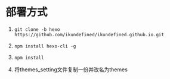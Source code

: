# 部署方式

1. `git clone -b hexo https://github.com/ikundefined/ikundefined.github.io.git`

2. `npm install hexo-cli -g`

3. `npm install`

4. 将themes_setting文件复制一份并改名为themes
